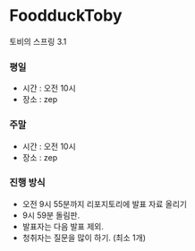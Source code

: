# FoodduckToby
토비의 스프링 3.1 

### 평일
- 시간 : 오전 10시
- 장소 : zep

### 주말 
- 시간 : 오전 10시
- 장소 : zep

### 진행 방식
- 오전 9시 55분까지 리포지토리에 발표 자료 올리기
- 9시 59분 돌림판.
- 발표자는 다음 발표 제외.
- 청취자는 질문을 많이 하기. (최소 1개)
